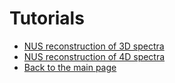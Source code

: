 # Tutorials

* [NUS reconstruction of 3D spectra](3D.md)
* [NUS reconstruction of 4D spectra](4D.md)
* [Back to the main page](../../README.md)
